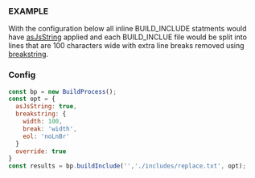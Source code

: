 ### EXAMPLE

With the configuration below all inline BUILD_INCLUDE statments would have [asJsString](/build-include/pages/Docs/Main/Options/asjsstring/index.html) applied
and each BUILD_INCLUE file would be split into lines that are 100 characters wide with extra line breaks removed using [breakstring](/build-include/pages/Docs/Main/Options/breakstring/index.html).

### Config

````js
const bp = new BuildProcess();
const opt = {
  asJsString: true,
  breakstring: {
    width: 100,
    break: 'width',
    eol: 'noLnBr'
  }
  override: true
}
const results = bp.buildInclude('','./includes/replace.txt', opt);
````
